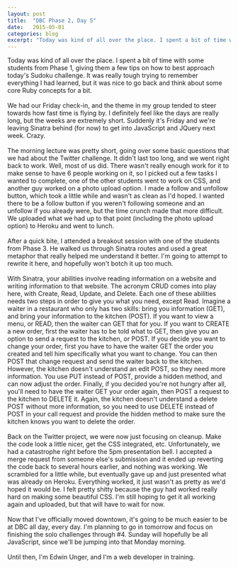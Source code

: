 ```yaml
---
layout: post
title:  "DBC Phase 2, Day 5"
date:   2015-05-01
categories: blog
excerpt: "Today was kind of all over the place. I spent a bit of time with some students from Phase 1, giving them a few tips on how to best approach today's Sudoku challenge. It was really tough trying to remember everything I had learned, but it was nice to go back and think about some core Ruby concepts for a bit."
---
```


Today was kind of all over the place. I spent a bit of time with some students from Phase 1, giving them a few tips on how to best approach today's Sudoku challenge. It was really tough trying to remember everything I had learned, but it was nice to go back and think about some core Ruby concepts for a bit.
<br>
<br>
We had our Friday check-in, and the theme in my group tended to steer towards how fast time is flying by. I definitely feel like the days are really long, but the weeks are extremely short. Suddenly it's Friday and we're leaving Sinatra behind (for now) to get into JavaScript and JQuery next week. Crazy.
<br>
<br>
The morning lecture was pretty short, going over some basic questions that we had about the Twitter challenge. It didn't last too long, and we went right back to work. Well, most of us did. There wasn't really enough work for it to make sense to have 6 people working on it, so I picked out a few tasks I wanted to complete, one of the other students went to work on CSS, and another guy worked on a photo upload option. I made a follow and unfollow button, which took a little while and wasn't as clean as I'd hoped. I wanted there to be a follow button if you weren't following someone and an unfollow if you already were, but the time crunch made that more difficult. We uploaded what we had up to that point (including the photo upload option) to Heroku and went to lunch.
<br>
<br>
After a quick bite, I attended a breakout session with one of the students from Phase 3. He walked us through Sinatra routes and used a great metaphor that really helped me understand it better. I'm going to attempt to rewrite it here, and hopefully won't botch it up too much.
<br>
<br>
With Sinatra, your abilities involve reading information on a website and writing information to that website. The acronym CRUD comes into play here, with Create, Read, Update, and Delete. Each one of these abilities needs two steps in order to give you what you need, except Read. Imagine a waiter in a restaurant who only has two skills: bring you information (GET), and bring your information to the kitchen (POST). If you want to view a menu, or READ, then the waiter can GET that for you. If you want to CREATE a new order, first the waiter has to be told what to GET, then give you an option to send a request to the kitchen, or POST. If you decide you want to change your order, first you have to have the waiter GET the order you created and tell him specifically what you want to change. You can then POST that change request and send the waiter back to the kitchen. However, the kitchen doesn't understand an edit POST, so they need more information. You use PUT instead of POST, provide a hidden method, and can now adjust the order. Finally, if you decided you're not hungry after all, you'll need to have the waiter GET your order again, then POST a request to the kitchen to DELETE it. Again, the kitchen doesn't understand a delete POST without more information, so you need to use DELETE instead of POST in your call request and provide the hidden method to make sure the kitchen knows you want to delete the order.
<br>
<br>
Back on the Twitter project, we were now just focusing on cleanup. Make the code look a little nicer, get the CSS integrated, etc. Unfortunately, we had a catastrophe right before the 5pm presentation bell. I accepted a merge request from someone else's submission and it ended up reverting the code back to several hours earlier, and nothing was working. We scrambled for a little while, but eventually gave up and just presented what was already on Heroku. Everything worked, it just wasn't as pretty as we'd hoped it would be. I felt pretty shitty because the guy had worked really hard on making some beautiful CSS. I'm still hoping to get it all working again and uploaded, but that will have to wait for now.
<br>
<br>
Now that I've officially moved downtown, it's going to be much easier to be at DBC all day, every day. I'm planning to go in tomorrow and focus on finishing the solo challenges through #4. Sunday will hopefully be all JavaScript, since we'll be jumping into that Monday morning.
<br>
<br>
Until then, I'm Edwin Unger, and I'm a web developer in training.

